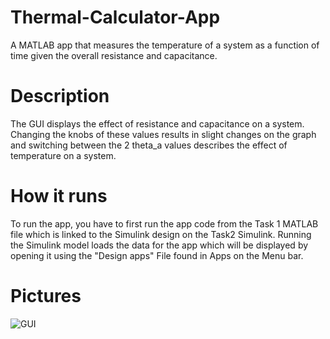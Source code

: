 # Thermal-Calculator-App
A MATLAB app that measures the temperature of a system as a function of time given the overall resistance and capacitance.

# Description
The GUI displays the effect of resistance and capacitance on a system. Changing the knobs of these values results in slight changes on the graph and switching between the 2 theta_a values describes the effect of temperature on a system.

# How it runs
To run the app, you have to first run the app code from the Task 1 MATLAB file which is linked to the Simulink design on the Task2 Simulink. Running the Simulink model loads the data for the app which will be displayed by opening it using the "Design apps" File found in Apps on the Menu bar.

# Pictures
![GUI](https://github.com/powelllabinye21/Thermal-Calculator-App/assets/121348234/7b9d6df1-a847-4af9-80b4-b806bbf1a6b4)


